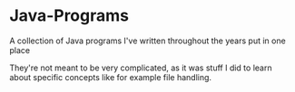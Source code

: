 # Java-Programs
A collection of Java programs I've written throughout the years put in one place

They're not meant to be very complicated, as it was stuff I did to learn about specific concepts like for example file handling.
